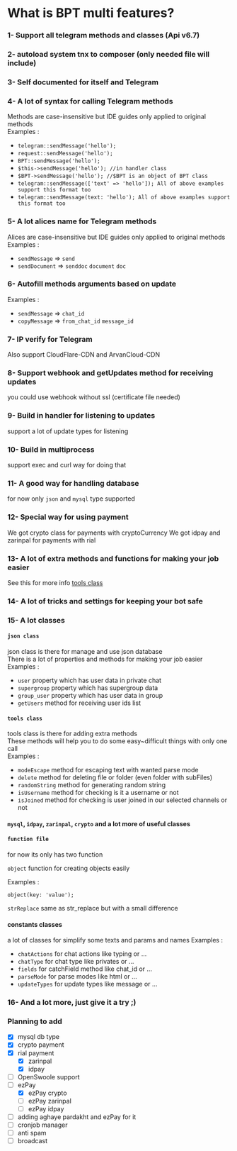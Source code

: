 # What is BPT multi features?

### 1- Support all telegram methods and classes (Api v6.7)

### 2- autoload system tnx to composer (only needed file will include)

### 3- Self documented for itself and Telegram

### 4- A lot of syntax for calling Telegram methods
Methods are case-insensitive but IDE guides only applied to original methods<br>
Examples :

* `telegram::sendMessage('hello');`
* `request::sendMessage('hello');`
* `BPT::sendMessage('hello');`
* `$this->sendMessage('hello'); //in handler class`
* `$BPT->sendMessage('hello'); //$BPT is an object of BPT class`
* `telegram::sendMessage(['text' => 'hello']); All of above examples support this format too`
* `telegram::sendMessage(text: 'hello'); All of above examples support this format too`

### 5- A lot alices name for Telegram methods
Alices are case-insensitive but IDE guides only applied to original methods<br>
Examples :

* `sendMessage` => `send`
* `sendDocument` => `senddoc` `document` `doc`

### 6- Autofill methods arguments based on update
Examples :
* `sendMessage` => `chat_id`
* `copyMessage` => `from_chat_id` `message_id`

### 7- IP verify for Telegram
Also support CloudFlare-CDN and ArvanCloud-CDN

### 8- Support webhook and getUpdates method for receiving updates
you could use webhook without ssl (certificate file needed)

### 9- Build in handler for listening to updates
support a lot of update types for listening

### 10- Build in multiprocess
support exec and curl way for doing that

### 11- A good way for handling database
for now only `json` and `mysql` type supported

### 12- Special way for using payment
We got crypto class for payments with cryptoCurrency
We got idpay and zarinpal for payments with rial

### 13- A lot of extra methods and functions for making your job easier
See this for more info [tools class](#tools-class)

### 14- A lot of tricks and settings for keeping your bot safe

### 15- A lot classes

#### `json class`
json class is there for manage and use json database<br>
There is a lot of properties and methods for making your job easier<br>
Examples :

- `user` property which has user data in private chat
- `supergroup` property which has supergroup data
- `group_user` property which has user data in group
- `getUsers` method for receiving user ids list

#### `tools class`
tools class is there for adding extra methods<br>
These methods will help you to do some easy~difficult things with only one call<br>
Examples :

- `modeEscape` method for escaping text with wanted parse mode
- `delete` method for deleting file or folder (even folder with subFiles)
- `randomString` method for generating random string
- `isUsername` method for checking is it a username or not
- `isJoined` method for checking is user joined in our selected channels or not

#### `mysql`, `idpay`, `zarinpal`, `crypto` and a lot more of useful classes

#### `function file`
for now its only has two function

`object` function for creating objects easily

Examples :

`object(key: 'value');`

`strReplace` same as str_replace but with a small difference


#### constants classes
a lot of classes for simplify some texts and params and names
Examples :

- `chatActions` for chat actions like typing or ...
- `chatType` for chat type like privates or ...
- `fields` for catchField method like chat_id or ...
- `parseMode` for parse modes like html or ...
- `updateTypes` for update types like message or ...

### 16- And a lot more, just give it a try ;)


### Planning to add
- [x] mysql db type
- [x] crypto payment
- [x] rial payment
  - [x] zarinpal
  - [x] idpay
- [ ] OpenSwoole support
- [ ] ezPay
  - [x] ezPay crypto
  - [ ] ezPay zarinpal
  - [ ] ezPay idpay
- [ ] adding aghaye pardakht and ezPay for it
- [ ] cronjob manager
- [ ] anti spam
- [ ] broadcast
